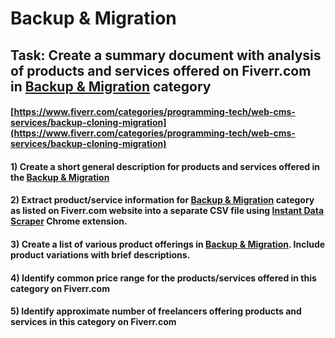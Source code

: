# Backup & Migration
## Task: Create a summary document with analysis of products and services offered on Fiverr.com in [Backup & Migration](https://www.fiverr.com/categories/programming-tech/web-cms-services/backup-cloning-migration) category
#### [https://www.fiverr.com/categories/programming-tech/web-cms-services/backup-cloning-migration](https://www.fiverr.com/categories/programming-tech/web-cms-services/backup-cloning-migration)
#### 1) Create a short general description for products and services offered in the [Backup & Migration](https://www.fiverr.com/categories/programming-tech/web-cms-services/backup-cloning-migration)
#### 2) Extract product/service information for [Backup & Migration](https://www.fiverr.com/categories/programming-tech/web-cms-services/backup-cloning-migration) category as listed on Fiverr.com website into a separate CSV file using [Instant Data Scraper](https://chrome.google.com/webstore/detail/instant-data-scraper/ofaokhiedipichpaobibbnahnkdoiiah) Chrome extension.
#### 3) Create a list of various product offerings in [Backup & Migration](https://www.fiverr.com/categories/programming-tech/web-cms-services/backup-cloning-migration). Include product variations with brief descriptions.
#### 4) Identify common price range for the products/services offered in this category on Fiverr.com
#### 5) Identify approximate number of freelancers offering products and services in this category on Fiverr.com
